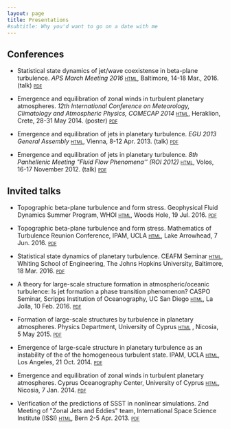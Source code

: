 ```yaml
---
layout: page
title: Presentations
#subtitle: Why you'd want to go on a date with me
---
```


## Conferences

- Statistical state dynamics of jet/wave coexistense in beta-plane turbulence. _APS March Meeting 2016_ [<span style="font-variant:small-caps;">html</span>][APSMar16-site], Baltimore, 14-18 Mar., 2016. (talk) [<span style="font-variant:small-caps;">pdf</span>][APS-March16]

- Emergence and equilibration of zonal winds in turbulent planetary atmospheres. _12th International Conference on Meteorology, Climatology and Atmospheric Physics, COMECAP 2014_ [<span style="font-variant:small-caps;">html</span>][COMECAP14-site], Heraklion, Crete, 28-31 May 2014. (poster) [<span style="font-variant:small-caps;">pdf</span>][COMECAP14-poster]

- Emergence and equilibration of jets in planetary turbulence.  _EGU 2013 General Assembly_ [<span style="font-variant:small-caps;">html</span>][EGU13-site], Vienna, 8-12 Apr. 2013. (talk) [<span style="font-variant:small-caps;">pdf</span>][EGU13-talk]

- Emergence and equilibration of jets in planetary turbulence.  _8th Panhellenic Meeting "Fluid Flow Phenomena'' (ROI 2012)_ [<span style="font-variant:small-caps;">html</span>][ROI12-site], Volos, 16-17 November 2012. (talk) [<span style="font-variant:small-caps;">pdf</span>][ROI12-talk]


## Invited talks

- Topographic beta-plane turbulence and form stress. Geophysical Fluid Dynamics Summer Program, WHOI [<span style="font-variant:small-caps;">html</span>][GFD-site], Woods Hole, 19 Jul. 2016. [<span style="font-variant:small-caps;">pdf</span>][GFD_July2016]

- Topographic beta-plane turbulence and form stress. Mathematics of Turbulence Reunion Conference, IPAM, UCLA [<span style="font-variant:small-caps;">html</span>][IPAM-site], Lake Arrowhead, 7 Jun. 2016. [<span style="font-variant:small-caps;">pdf</span>][IPAM_Jun2016]

- Statistical state dynamics of planetary turbulence. CEAFM Seminar [<span style="font-variant:small-caps;">html</span>][CEAFM-site], Whiting School of Engineering, The Johns Hopkins University, Baltimore, 18 Mar. 2016. [<span style="font-variant:small-caps;">pdf</span>][CEAFM_Mar2016]

- A theory for large-scale structure formation in atmospheric/oceanic turbulence: Is jet formation a phase transition phenomenon? CASPO Seminar, Scripps Institution of Oceanography, UC San Diego [<span style="font-variant:small-caps;">html</span>][Scripps-site], La Jolla, 10 Feb. 2016. [<span style="font-variant:small-caps;">pdf</span>][CASPO_Feb2016]

- Formation of large-scale structures by turbulence in planetary atmospheres. Physics Department, University of Cyprus [<span style="font-variant:small-caps;">html</span>][UCY-site] , Nicosia, 5 May 2015. [<span style="font-variant:small-caps;">pdf</span>][UCY_May2015]

- Emergence of large-scale structure in planetary turbulence as an instability of the of the homogeneous turbulent state. IPAM, UCLA [<span style="font-variant:small-caps;">html</span>][IPAM-site], Los Angeles, 21 Oct. 2014. [<span style="font-variant:small-caps;">pdf</span>][IPAM_Oct2014]

- Emergence and equilibration of zonal winds in turbulent planetary atmospheres. Cyprus Oceanography Center, University of Cyprus [<span style="font-variant:small-caps;">html</span>][OCC-site], Nicosia, 7 Jan. 2014. [<span style="font-variant:small-caps;">pdf</span>][UCY_Jan2014]

- Verification of the predictions of SSST in nonlinear simulations. 2nd  Meeting of "Zonal Jets and Eddies" team, International Space Science Institute (ISSI) [<span style="font-variant:small-caps;">html</span>][ISSI-site], Bern 2-5 Apr. 2013. [<span style="font-variant:small-caps;">pdf</span>][ISSI_Apr2013]



[APS-March16]: APS_Mar2016.pdf
[COMECAP14-poster]: COMECAP14_poster.pdf

[CASPO_Feb2016]: CASPO_Feb2016.pdf
[UCY_May2015]: UCY_May2015.pdf
[CEAFM_Mar2016]: CEAFM_Mar2016.pdf
[IPAM_Oct2014]: IPAM_Oct2014.pdf
[IPAM_Jun2016]: IPAM_Jun2016.pdf
[UCY_Jan2014]: UCY_Jan2014.pdf
[ISSI_Apr2013]: ISSI_Apr2013.pdf
[ROI12-talk]: ROI12-talk.pdf
[EGU13-talk]: EGU13-talk.pdf
[GFD_July2016]: GFD-2016.pdf



[comecap2016-s3t_eckhaus]: S3T_eckhaus-comecap-2016.pdf
[comecap2016-s3t_stab]: S3T_stab_comecap-2016.pdf
[EGU13-talk]: SSST_jets_EGU2013_Navid.pdf
[ROI12-talk]: Jets_Navid_Volos_final.pdf
[ROI12-site]: http://www.mie.uth.gr/flow2012/
[EGU13-site]: http://www.egu2013.eu/
[COMECAP14-site]: http://comecap2014.chemistry.uoc.gr/
[APSMar16-site]: https://www.aps.org/meetings/march/index.cfm
[IPAM-site]: http://www.ipam.ucla.edu/
[CEAFM-site]: http://pages.jh.edu/~ceafm/
[Scripps-site]: http://scripps.ucsd.edu/
[UCY-site]: http://www.ucy.ac.cy/phy/en/
[OCC-site]: http://www.oceanography.ucy.ac.cy/
[ISSI-site]: http://www.issibern.ch/teams/zonaljets/
[GFD-site]: http://www.whoi.edu/gfd/


[phd_eng]: thesis_navid.pdf

[arXiv:1503.07644]: http://arxiv.org/abs/1503.07644

[arXiv:1512.06018]: http://arxiv.org/abs/1512.06018
